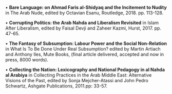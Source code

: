 • **Bare Language: on Ahmad Faris al-Shidyaq and the Incitement to Nudity** in The
Arab Nude, edited by Octavian Esanu, Routledge, 2018. pp. 113-128.

• **Corrupting Politics: the Arab Nahda and Liberalism Revisited** in Islam
After Liberalism, edited by Faisal Devji and Zaheer Kazmi, Hurst, 2017.
pp. 47-65.

• **The Fantasy of Subsumption: Labour Power and the Social Non-Relation** in What Is To Be Done Under Real Subsumption? edited by Martin Artiach and Anthony Iles, Mute Books, (final article delivered, accepted and now in press, 8000 words).

• **Collecting the Nation: Lexicography and National Pedagogy in al Nahda al Arabiya** in Collecting Practices in the Arab Middle East: Alternative Visions of the
Past, edited by Sonja Mejcher-Atassi and John Pedro Schwartz, Ashgate
Publications, 2011.pp: 33-57.